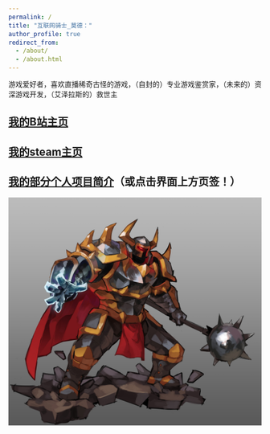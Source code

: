 ```yaml
---
permalink: /
title: "互联网骑士_莫德："
author_profile: true
redirect_from: 
  - /about/
  - /about.html
---
```



游戏爱好者，喜欢直播稀奇古怪的游戏，（自封的）专业游戏鉴赏家，（未来的）资深游戏开发，（艾泽拉斯的）救世主


[我的B站主页](https://space.bilibili.com/22823633?spm_id_from=333.1007.0.0)
-----


[我的steam主页](https://steamcommunity.com/id/mordkaiser/)
-----


[我的部分个人项目简介](https://knightmord.github.io/year-archive/)（或点击界面上方页签！）
-----



![Mord](/images/PacitoMord_grey.png "Mord")
